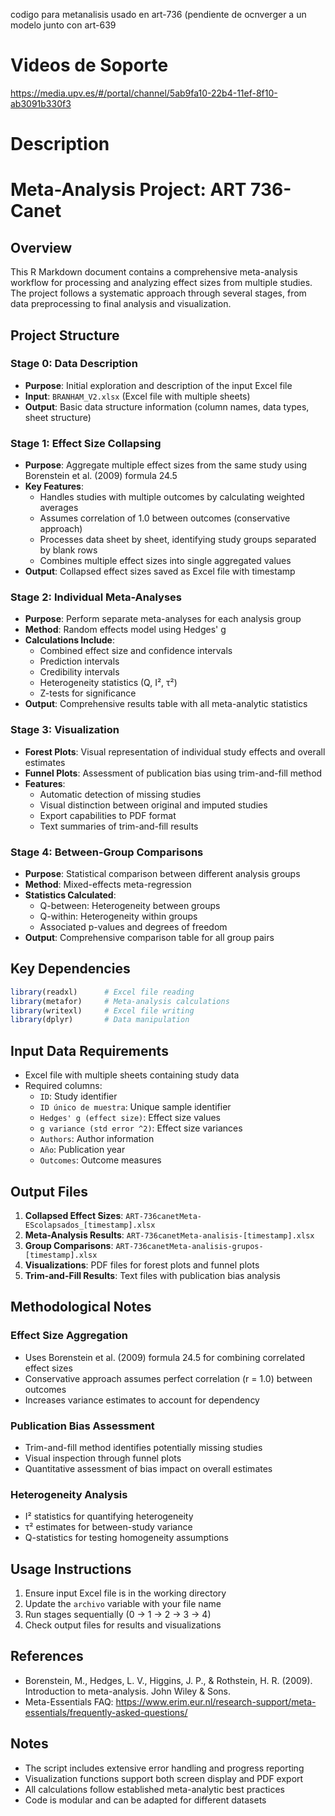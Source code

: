 
codigo para metanalisis usado en art-736 (pendiente de ocnverger a un modelo junto con art-639

# Videos de Soporte
https://media.upv.es/#/portal/channel/5ab9fa10-22b4-11ef-8f10-ab3091b330f3

# Description

# Meta-Analysis Project: ART 736-Canet

## Overview
This R Markdown document contains a comprehensive meta-analysis workflow for processing and analyzing effect sizes from multiple studies. The project follows a systematic approach through several stages, from data preprocessing to final analysis and visualization.

## Project Structure

### Stage 0: Data Description
- **Purpose**: Initial exploration and description of the input Excel file
- **Input**: `BRANHAM_V2.xlsx` (Excel file with multiple sheets)
- **Output**: Basic data structure information (column names, data types, sheet structure)

### Stage 1: Effect Size Collapsing
- **Purpose**: Aggregate multiple effect sizes from the same study using Borenstein et al. (2009) formula 24.5
- **Key Features**:
  - Handles studies with multiple outcomes by calculating weighted averages
  - Assumes correlation of 1.0 between outcomes (conservative approach)
  - Processes data sheet by sheet, identifying study groups separated by blank rows
  - Combines multiple effect sizes into single aggregated values
- **Output**: Collapsed effect sizes saved as Excel file with timestamp

### Stage 2: Individual Meta-Analyses
- **Purpose**: Perform separate meta-analyses for each analysis group
- **Method**: Random effects model using Hedges' g
- **Calculations Include**:
  - Combined effect size and confidence intervals
  - Prediction intervals
  - Credibility intervals
  - Heterogeneity statistics (Q, I², τ²)
  - Z-tests for significance
- **Output**: Comprehensive results table with all meta-analytic statistics

### Stage 3: Visualization
- **Forest Plots**: Visual representation of individual study effects and overall estimates
- **Funnel Plots**: Assessment of publication bias using trim-and-fill method
- **Features**:
  - Automatic detection of missing studies
  - Visual distinction between original and imputed studies
  - Export capabilities to PDF format
  - Text summaries of trim-and-fill results

### Stage 4: Between-Group Comparisons
- **Purpose**: Statistical comparison between different analysis groups
- **Method**: Mixed-effects meta-regression
- **Statistics Calculated**:
  - Q-between: Heterogeneity between groups
  - Q-within: Heterogeneity within groups
  - Associated p-values and degrees of freedom
- **Output**: Comprehensive comparison table for all group pairs

## Key Dependencies
```r
library(readxl)      # Excel file reading
library(metafor)     # Meta-analysis calculations
library(writexl)     # Excel file writing
library(dplyr)       # Data manipulation
```

## Input Data Requirements
- Excel file with multiple sheets containing study data
- Required columns:
  - `ID`: Study identifier
  - `ID único de muestra`: Unique sample identifier
  - `Hedges' g (effect size)`: Effect size values
  - `g variance (std error ^2)`: Effect size variances
  - `Authors`: Author information
  - `Año`: Publication year
  - `Outcomes`: Outcome measures

## Output Files
1. **Collapsed Effect Sizes**: `ART-736canetMeta-EScolapsados_[timestamp].xlsx`
2. **Meta-Analysis Results**: `ART-736canetMeta-analisis-[timestamp].xlsx`
3. **Group Comparisons**: `ART-736canetMeta-analisis-grupos-[timestamp].xlsx`
4. **Visualizations**: PDF files for forest plots and funnel plots
5. **Trim-and-Fill Results**: Text files with publication bias analysis

## Methodological Notes

### Effect Size Aggregation
- Uses Borenstein et al. (2009) formula 24.5 for combining correlated effect sizes
- Conservative approach assumes perfect correlation (r = 1.0) between outcomes
- Increases variance estimates to account for dependency

### Publication Bias Assessment
- Trim-and-fill method identifies potentially missing studies
- Visual inspection through funnel plots
- Quantitative assessment of bias impact on overall estimates

### Heterogeneity Analysis
- I² statistics for quantifying heterogeneity
- τ² estimates for between-study variance
- Q-statistics for testing homogeneity assumptions

## Usage Instructions
1. Ensure input Excel file is in the working directory
2. Update the `archivo` variable with your file name
3. Run stages sequentially (0 → 1 → 2 → 3 → 4)
4. Check output files for results and visualizations

## References
- Borenstein, M., Hedges, L. V., Higgins, J. P., & Rothstein, H. R. (2009). Introduction to meta-analysis. John Wiley & Sons.
- Meta-Essentials FAQ: https://www.erim.eur.nl/research-support/meta-essentials/frequently-asked-questions/

## Notes
- The script includes extensive error handling and progress reporting
- Visualization functions support both screen display and PDF export
- All calculations follow established meta-analytic best practices
- Code is modular and can be adapted for different datasets
